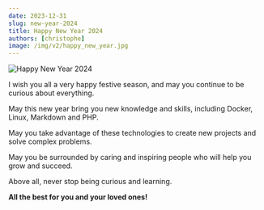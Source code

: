 ```yaml
---
date: 2023-12-31
slug: new-year-2024
title: Happy New Year 2024
authors: [christophe]
image: /img/v2/happy_new_year.jpg
---
```

![Happy New Year 2024](/img/v2/happy_new_year.jpg)

I wish you all a very happy festive season, and may you continue to be curious about everything.

May this new year bring you new knowledge and skills, including Docker, Linux, Markdown and PHP.

May you take advantage of these technologies to create new projects and solve complex problems.

May you be surrounded by caring and inspiring people who will help you grow and succeed.

Above all, never stop being curious and learning.

**All the best for you and your loved ones!**
